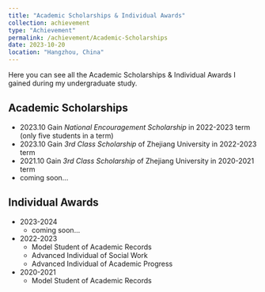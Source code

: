 ```yaml
---
title: "Academic Scholarships & Individual Awards"
collection: achievement
type: "Achievement"
permalink: /achievement/Academic-Scholarships
date: 2023-10-20
location: "Hangzhou, China"
---
```


Here you can see all the Academic Scholarships & Individual Awards I gained during my undergraduate study.

## Academic Scholarships

* 2023.10     Gain *National Encouragement Scholarship* in 2022-2023 term (only five students in a term)
* 2023.10     Gain *3rd Class Scholarship* of Zhejiang University in 2022-2023 term
* 2021.10     Gain *3rd Class Scholarship* of Zhejiang University in 2020-2021 term
* coming soon...



## Individual Awards

* 2023-2024
  * coming soon...
* 2022-2023
  * Model Student of Academic Records
  * Advanced Individual of Social Work
  * Advanced Individual of Academic Progress
* 2020-2021
  * Model Student of Academic Records
